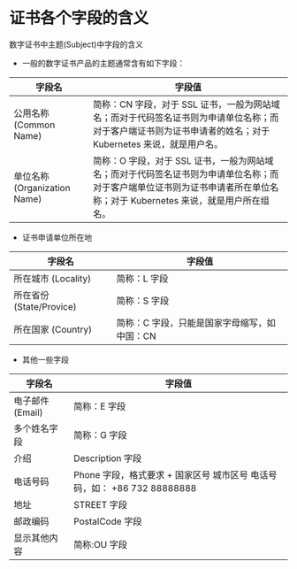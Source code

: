 # 证书各个字段的含义



数字证书中主题(Subject)中字段的含义

- 一般的数字证书产品的主题通常含有如下字段：

| 字段名                       | 字段值                                                       |
| ---------------------------- | ------------------------------------------------------------ |
| 公用名称 (Common Name)       | 简称：CN 字段，对于 SSL 证书，一般为网站域名；而对于代码签名证书则为申请单位名称；而对于客户端证书则为证书申请者的姓名；对于 Kubernetes 来说，就是用户名。 |
| 单位名称 (Organization Name) | 简称：O 字段，对于 SSL 证书，一般为网站域名；而对于代码签名证书则为申请单位名称；而对于客户端单位证书则为证书申请者所在单位名称；对于 Kubernetes 来说，就是用户所在组名。 |

- 证书申请单位所在地

| 字段名                   | 字段值                                       |
| ------------------------ | -------------------------------------------- |
| 所在城市 (Locality)      | 简称：L 字段                                 |
| 所在省份 (State/Provice) | 简称：S 字段                                 |
| 所在国家 (Country)       | 简称：C 字段，只能是国家字母缩写，如中国：CN |

- 其他一些字段

| 字段名           | 字段值                                                       |
| ---------------- | ------------------------------------------------------------ |
| 电子邮件 (Email) | 简称：E 字段                                                 |
| 多个姓名字段     | 简称：G 字段                                                 |
| 介绍             | Description 字段                                             |
| 电话号码         | Phone 字段，格式要求 + 国家区号 城市区号 电话号码，如： +86 732 88888888 |
| 地址             | STREET  字段                                                 |
| 邮政编码         | PostalCode 字段                                              |
| 显示其他内容     | 简称:OU 字段                                                 |

